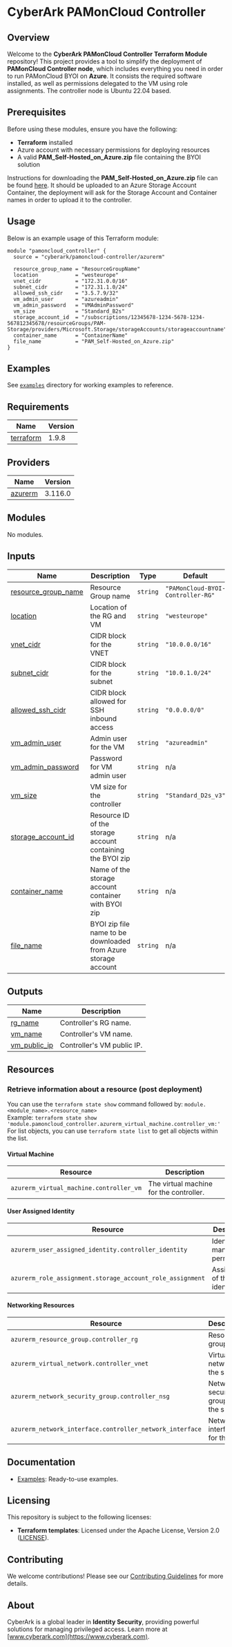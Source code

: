 # CyberArk PAMonCloud Controller

## Overview  
Welcome to the **CyberArk PAMonCloud Controller Terraform Module** repository! This project provides a tool to simplify the deployment of **PAMonCloud Controller node**, which includes everything you need in order to run PAMonCloud BYOI on **Azure**. It consists the required software installed, as well as permissions delegated to the VM using role assignments. The controller node is Ubuntu 22.04 based.

## Prerequisites  
Before using these modules, ensure you have the following:  
- **Terraform** installed  
- Azure account with necessary permissions for deploying resources  
- A valid **PAM_Self-Hosted_on_Azure.zip** file containing the BYOI solution  

Instructions for downloading the **PAM_Self-Hosted_on_Azure.zip** file can be found [here](https://docs.cyberark.com/pam-self-hosted/latest/en/content/pas%20cloud/images.htm#Createyourimages). It should be uploaded to an Azure Storage Account Container, the deployment will ask for the Storage Account and Container names in order to upload it to the controller.

## Usage

Below is an example usage of this Terraform module:

```hcl
module "pamoncloud_controller" {
  source = "cyberark/pamoncloud-controller/azurerm"

  resource_group_name = "ResourceGroupName"
  location            = "westeurope"
  vnet_cidr           = "172.31.0.0/16"
  subnet_cidr         = "172.31.1.0/24"
  allowed_ssh_cidr    = "3.5.7.9/32"
  vm_admin_user       = "azureadmin"
  vm_admin_password   = "VMAdminPassword"
  vm_size             = "Standard_B2s"
  storage_account_id  = "/subscriptions/12345678-1234-5678-1234-567812345678/resourceGroups/PAM-Storage/providers/Microsoft.Storage/storageAccounts/storageaccountname"
  container_name      = "ContainerName"
  file_name           = "PAM_Self-Hosted_on_Azure.zip"
}
```

## Examples

See [`examples`](/examples) directory for working examples to reference.

<!-- BEGIN_TF_DOCS -->
## Requirements

| Name | Version |
|------|---------|
| <a name="requirement_terraform"></a> [terraform](https://github.com/hashicorp/terraform) | 1.9.8 |

## Providers

| Name | Version |
|------|---------|
| <a name="provider_azurerm"></a> [azurerm](https://github.com/hashicorp/terraform-provider-azurerm) | 3.116.0 |

## Modules

No modules.

## Inputs

| Name | Description | Type | Default |
|------|-------------|------|---------|
| <a name="input_resource_group_name"></a> [resource\_group\_name](#input\_resource\_group\_name) | Resource Group name | `string` | `"PAMonCloud-BYOI-Controller-RG"` |
| <a name="input_location"></a> [location](#input\_location) | Location of the RG and VM | `string` | `"westeurope"` |
| <a name="input_vnet_cidr"></a> [vnet\_cidr](#input\_vnet\_cidr) | CIDR block for the VNET | `string` | `"10.0.0.0/16"` |
| <a name="input_subnet_cidr"></a> [subnet\_cidr](#input\_subnet\_cidr) | CIDR block for the subnet | `string` | `"10.0.1.0/24"` |
| <a name="input_allowed_ssh_cidr"></a> [allowed\_ssh\_cidr](#input\_allowed\_ssh\_cidr) | CIDR block allowed for SSH inbound access | `string` | `"0.0.0.0/0"` |
| <a name="input_vm_admin_user"></a> [vm\_admin\_user](#input\_vm\_admin\_user) | Admin user for the VM | `string` | `"azureadmin"` |
| <a name="input_vm_admin_password"></a> [vm\_admin\_password](#input\_vm\_admin\_password) | Password for VM admin user | `string` | n/a |
| <a name="input_vm_size"></a> [vm\_size](#input\_vm\_size) | VM size for the controller | `string` | `"Standard_D2s_v3"` |
| <a name="input_storage_account_id"></a> [storage\_account\_id](#input\_storage\_account\_id) | Resource ID of the storage account containing the BYOI zip | `string` | n/a |
| <a name="input_container_name"></a> [container\_name](#input\_container\_name) | Name of the storage account container with BYOI zip | `string` | n/a |
| <a name="input_file_name"></a> [file\_name](#input\_file\_name) | BYOI zip file name to be downloaded from Azure storage account | `string` | n/a |

## Outputs

| Name | Description |
|------|-------------|
| <a name="output_rg_name"></a> [rg\_name](#output\_rg\_name) | Controller's RG name. |
| <a name="output_vm_name"></a> [vm\_name](#output\_vm\_name) | Controller's VM name. |
| <a name="output_vm_public_ip"></a> [vm\_public\_ip](#output\_vm\_public\_ip) | Controller's VM public IP. |

## Resources

### Retrieve information about a resource (post deployment)
You can use the `terraform state show` command followed by: `module.<module_name>.<resource_name>`  
Example: `terraform state show 'module.pamoncloud_controller.azurerm_virtual_machine.controller_vm:'`  
For list objects, you can use `terraform state list` to get all objects within the list.

#### **Virtual Machine**
| Resource                                | Description                                    |
|-----------------------------------------|------------------------------------------------|
| `azurerm_virtual_machine.controller_vm` | The virtual machine for the controller.        |

#### **User Assigned Identity**
| Resource                                                    | Description                                                 |
|-------------------------------------------------------------|-------------------------------------------------------------|
| `azurerm_user_assigned_identity.controller_identity`        | Identity to manage VM permissions.                          |
| `azurerm_role_assignment.storage_account_role_assignment`   | Assignment of the identity.                                 |

#### **Networking Resources**
| Resource                                                   | Description                                                 |
|------------------------------------------------------------|-------------------------------------------------------------|
| `azurerm_resource_group.controller_rg`                     | Resource group.                                             |
| `azurerm_virtual_network.controller_vnet`                  | Virtual network for the subnet.                             |
| `azurerm_network_security_group.controller_nsg`            | Network security group for the subnet.                      |
| `azurerm_network_interface.controller_network_interface`   | Network interface for the VM.                               |

<!-- END_TF_DOCS -->

## Documentation  
- [Examples](/examples): Ready-to-use examples.  

## Licensing  
This repository is subject to the following licenses:  
- **Terraform templates**: Licensed under the Apache License, Version 2.0 ([LICENSE](https://github.com/cyberark/terraform-azure-pamoncloud-controller/blob/master/LICENSE)).  

## Contributing  
We welcome contributions! Please see our [Contributing Guidelines](https://github.com/cyberark/terraform-azure-pamoncloud-controller/blob/master/CONTRIBUTING.md) for more details.  

## About  
CyberArk is a global leader in **Identity Security**, providing powerful solutions for managing privileged access. Learn more at [www.cyberark.com](https://www.cyberark.com).  